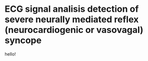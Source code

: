 # ECG signal analisis detection of severe neurally mediated reflex (neurocardiogenic or vasovagal) syncope
 
hello!